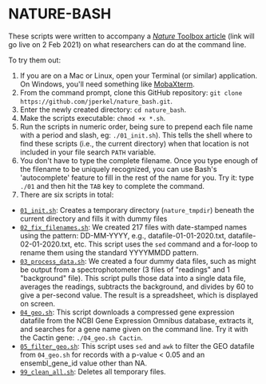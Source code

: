 # NATURE-BASH

These scripts were written to accompany a [*Nature* Toolbox article](https://www.nature.com/articles/d41586-021-00263-0) (link will go live on 2 Feb 2021) on what researchers can do at the command line. 

To try them out: 

1. If you are on a Mac or Linux, open your Terminal (or similar) application. On Windows, you'll need something like [MobaXterm](https://mobaxterm.mobatek.net/). 
2. From the command prompt, clone this GitHub repository: `git clone https://github.com/jperkel/nature_bash.git`. 
3. Enter the newly created directory: `cd nature_bash`.
4. Make the scripts executable: `chmod +x *.sh`. 
5. Run the scripts in numeric order, being sure to prepend each file name with a period and slash, eg: `./01_init.sh`). This tells the shell where to find these scripts (i.e., the current directory) when that location is not included in your file search `PATH` variable. 
6. You don't have to type the complete filename. Once you type enough of the filename to be uniquely recognized, you can use Bash's 'autocomplete' feature to fill in the rest of the name for you. Try it: type `./01` and then hit the `TAB` key to complete the command.
7. There are six scripts in total:
- [`01_init.sh`](https://github.com/jperkel/nature_bash/blob/main/01_init.sh): Creates a temporary directory (`nature_tmpdir`) beneath the current directory and fills it with dummy files
- [`02_fix_filenames.sh`](https://github.com/jperkel/nature_bash/blob/main/02_fix_filenames.sh): We created 217 files with date-stamped names using the pattern: DD-MM-YYYY, e.g., datafile-01-01-2020.txt, datafile-02-01-2020.txt, etc. This script uses the `sed` command and a for-loop to rename them using the standard YYYYMMDD pattern. 
- [`03_process_data.sh`](https://github.com/jperkel/nature_bash/blob/main/03_process_data.sh): We created a four dummy data files, such as might be output from a spectrophotometer (3 files of "readings" and 1 "background" file). This script pulls those data into a single data file, averages the readings, subtracts the background, and divides by 60 to give a per-second value. The result is a spreadsheet, which is displayed on screen.
- [`04_geo.sh`](https://github.com/jperkel/nature_bash/blob/main/04_geo.sh): This script downloads a compressed gene expression datafile from the NCBI Gene Expression Omnibus database, extracts it, and searches for a gene name given on the command line. Try it with the Cactin gene: `./04_geo.sh Cactin`. 
- [`05_filter_geo.sh`](https://github.com/jperkel/nature_bash/blob/main/05_filter_geo.sh): This script uses `sed` and `awk` to filter the GEO datafile from `04_geo.sh` for records with a p-value < 0.05 and an ensembl_gene_id value other than NA.
- [`99_clean_all.sh`](https://github.com/jperkel/nature_bash/blob/main/99_clean_all.sh): Deletes all temporary files. 
